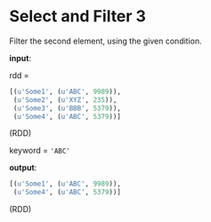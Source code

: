 # Select and Filter 3

Filter the second element, using the given condition.

**input**: 

rdd = 
```python
[(u'Some1', (u'ABC', 9989)),
 (u'Some2', (u'XYZ', 235)),
 (u'Some3', (u'BBB', 5379)),
 (u'Some4', (u'ABC', 5379))] 
```
(RDD)
      
keyword = `'ABC'`
    
**output**: 

```python
[(u'Some1', (u'ABC', 9989)),
 (u'Some4', (u'ABC', 5379))]
```
(RDD)
